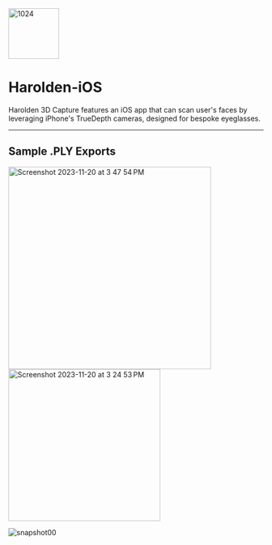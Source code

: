<img width="100" alt="1024" src="https://github.com/wonmor/Project-Lightbulb/assets/35755386/2748c64c-007b-42c4-8ce9-0c5478782e30">

# Harolden-iOS
Harolden 3D Capture features an iOS app that can scan user's faces by leveraging iPhone's TrueDepth cameras, designed for bespoke eyeglasses.

---

## Sample .PLY Exports
<img width="400" alt="Screenshot 2023-11-20 at 3 47 54 PM" src="https://github.com/wonmor/Project-Lightbulb/assets/35755386/53bc8c78-6afd-40c9-adfe-e45881312d3d">

<img width="300" alt="Screenshot 2023-11-20 at 3 24 53 PM" src="https://github.com/wonmor/Project-Lightbulb/assets/35755386/de5e05bb-9f4e-4ae6-9805-f94b78a5e2d5">

![snapshot00](https://github.com/wonmor/Project-Lightbulb/assets/35755386/b456d80e-688c-4144-b6e0-a36bb05ba8e6)
